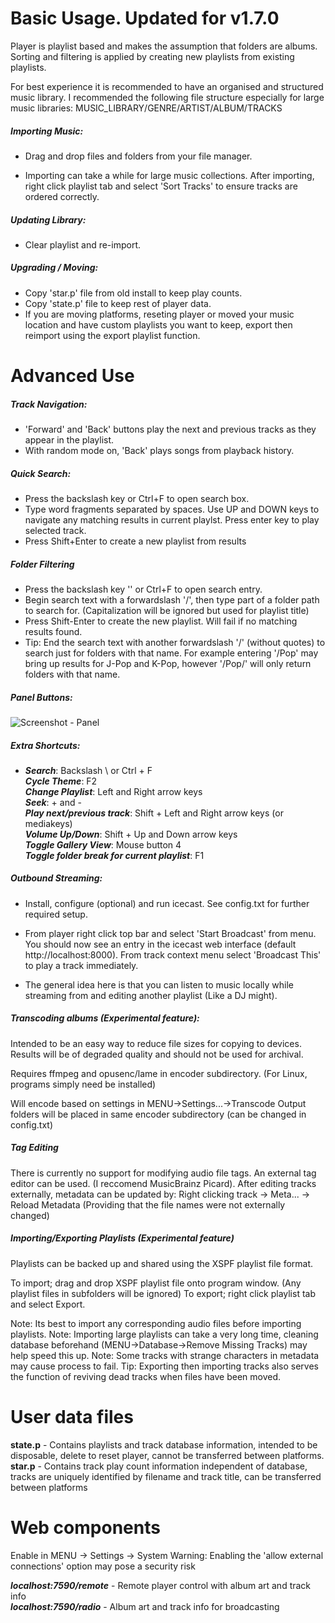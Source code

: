Basic Usage. Updated for v1.7.0
===========

Player is playlist based and makes the assumption that folders are albums.  Sorting and filtering is applied by creating new playlists from existing playlists. 

For best experience it is recommended to have an organised and structured music library. I recommended the following file structure especially for large music libraries: MUSIC_LIBRARY/GENRE/ARTIST/ALBUM/TRACKS

##### Importing Music:

- Drag and drop files and folders from your file manager.

- Importing can take a while for large music collections. After importing, right click playlist tab and select 'Sort Tracks' to ensure tracks are ordered correctly.


##### Updating Library:

- Clear playlist and re-import.


##### Upgrading / Moving:

- Copy 'star.p' file from old install to keep play counts.
- Copy 'state.p' file to keep rest of player data. 
- If you are moving platforms, reseting player or moved your music location and have custom playlists you want to keep, export then reimport using the export playlist function.


Advanced Use
============

##### Track Navigation:

- 'Forward' and 'Back' buttons play the next and previous tracks as they appear in the playlist. 
- With random mode on, 'Back' plays songs from playback history.


##### Quick Search:

- Press the backslash key or Ctrl+F to open search box.
- Type word fragments separated by spaces. Use UP and DOWN keys to navigate any matching results in current playlst. Press enter key to play selected track.
- Press Shift+Enter to create a new playlist from results


##### Folder Filtering

- Press the backslash key '\' or Ctrl+F to open search entry.
- Begin search text with a forwardslash '/', then type part of a folder path to search for. (Capitalization will be ignored but used for playlist title)
- Press Shift-Enter to create the new playlist. Will fail if no matching results found.
- Tip: End the search text with another forwardslash '/' (without quotes) to search just for folders with that name. For example entering '/Pop' may bring up results for J-Pop and K-Pop, however '/Pop/' will only return folders with that name.


##### Panel Buttons:

![Screenshot - Panel](https://raw.githubusercontent.com/Taiko2k/tauonmb/master/docs/panel-guide.png)

##### Extra Shortcuts:

- ***Search***: Backslash \ or Ctrl + F  
***Cycle Theme***: F2   
***Change Playlist***: Left and Right arrow keys  
***Seek***: + and -   
***Play next/previous track***: Shift + Left and Right arrow keys (or mediakeys)   
***Volume Up/Down***: Shift + Up and Down arrow keys   
***Toggle Gallery View***: Mouse button 4   
***Toggle folder break for current playlist***: F1


##### Outbound Streaming:

- Install, configure (optional) and run icecast. See config.txt for further required setup. 
- From player right click top bar and select 'Start Broadcast' from menu. You should now see an entry in the icecast web interface (default http://localhost:8000). From track context menu select 'Broadcast This' to play a track immediately.

- The general idea here is that you can listen to music locally while streaming from and editing another playlist (Like a DJ might).


##### Transcoding albums (Experimental feature):

Intended to be an easy way to reduce file sizes for copying to devices. Results will be of degraded quality and should not be used for archival.

Requires ffmpeg and opusenc/lame in encoder subdirectory. (For Linux, programs simply need be installed)

Will encode based on settings in MENU->Settings...->Transcode
Output folders will be placed in same encoder subdirectory (can be changed in config.txt)


##### Tag Editing

There is currently no support for modifying audio file tags.
An external tag editor can be used. (I reccomend MusicBrainz Picard). 
After editing tracks externally, metadata can be updated by: Right clicking track -> Meta... -> Reload Metadata (Providing that the file names were not externally changed)


##### Importing/Exporting Playlists (Experimental feature)

Playlists can be backed up and shared using the XSPF playlist file format. 

To import; drag and drop XSPF playlist file onto program window. (Any playlist files in subfolders will be ignored)
To export; right click playlist tab and select Export.

Note: Its best to import any corresponding audio files before importing playlists.
Note: Importing large playlists can take a very long time, cleaning database beforehand (MENU->Database->Remove Missing Tracks) may help speed this up.
Note: Some tracks with strange characters in metadata may cause process to fail.
Tip: Exporting then importing tracks also serves the function of reviving dead tracks when files have been moved.


User data files
================

**state.p** - Contains playlists and track database information, intended to be disposable, delete to reset player, cannot be transferred between platforms.  
**star.p**  - Contains track play count information independent of database, tracks are uniquely identified by filename and track title, can be transferred between platforms

Web components 
=================================

Enable in MENU -> Settings -> System 
Warning: Enabling the 'allow external connections' option may pose a security risk

***localhost:7590/remote*** - Remote player control with album art and track info  
***localhost:7590/radio*** - Album art and track info for broadcasting

